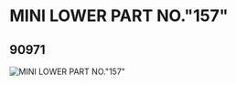 # MINI LOWER PART NO."157"
## 90971
![MINI LOWER PART NO."157"](https://lc-www-live-s.legocdn.com/media/bricks/5/2/4586388.jpg)